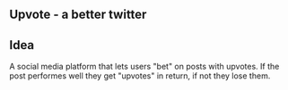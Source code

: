 ## Upvote - a better twitter
## Idea
A social media platform that lets users "bet" on posts with upvotes. If the post performes well they get "upvotes" in return, if not they lose them.

